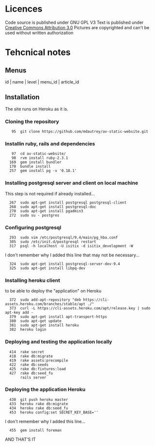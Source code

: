 # Licences
Code source is published under GNU GPL V3
Text is published under [Creative Commons Attribution 3.0](https://creativecommons.org/licenses/by/3.0/)
Pictures are copyrighted and can't be used without written authorization

# Tehcnical notes
## Menus

id | name | level | menu_id | article_id

## Installation
The site runs on Heroku as it is.
### Cloning the repository
```
   95  git clone https://github.com/mdautrey/av-static-website.git
```
### Installin ruby, rails and dependencies
```
   97  cd av-static-website/
   98  rvm install ruby-2.3.1
  169  gem install bundler
  170  bundle install
  257  gem install pg -v '0.18.1'
```
### Installing postgresql server and client on local machine
This step is not required if already installed...
```
  267  sudo apt-get install postgresql postgresql-client
  268  sudo apt-get install postgresql-doc
  270  sudo apt-get install pgadmin3
  272  sudo su - postgres
```
### Configuring postgresql
```
  293  sudo vim /etc/postgresql/9.4/main/pg_hba.conf 
  305  sudo /etc/init.d/postgresql restart
  317  psql -h localhost -U isitix -d isitix_development -W
```
I don't remember why I added this line that may not be necessary...
```
  324  sudo apt-get install postgresql-server-dev-9.4
  325  sudo apt-get install libpq-dev
```
### Installing heroku client
to be able to deploy the "application" on Heroku
```
  372  sudo add-apt-repository "deb https://cli-assets.heroku.com/branches/stable/apt ./"
  373  curl -L https://cli-assets.heroku.com/apt/release.key | sudo apt-key add -
  379  sudo apt-get install apt-transport-https
  380  sudo apt-get update
  381  sudo apt-get install heroku
  382  heroku login
```
### Deploying and testing the application locally
```
  414  rake secret
  418  rake db:migrate
  419  rake assets:precompile
  422  rake db:seeds
  425  rake db:fixtures:load
  427  rake db:seed_fu
       rails server
```
### Deploying the application Heroku
```
  430  git push heroku master
  433  heroku rake db:migrate
  434  heroku rake db:seed_fu
  453  heroku config:set SECRET_KEY_BASE=''
```
I don't remember why I added this line...
```
  455  gem install foreman
```

AND THAT'S IT
